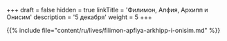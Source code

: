 +++
draft = false
hidden = true
linkTitle = 'Филимон, Апфия, Архипп и Онисим'
description = '5 декабря'
weight = 5
+++

{{% include file="content/ru/lives/filimon-apfiya-arkhipp-i-onisim.md" %}}
